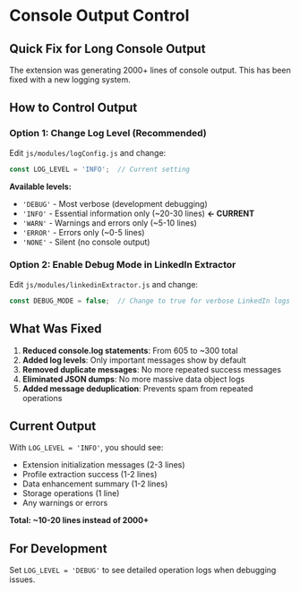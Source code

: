 # Console Output Control

## Quick Fix for Long Console Output

The extension was generating 2000+ lines of console output. This has been fixed with a new logging system.

## How to Control Output

### Option 1: Change Log Level (Recommended)
Edit `js/modules/logConfig.js` and change:
```javascript
const LOG_LEVEL = 'INFO';  // Current setting
```

**Available levels:**
- `'DEBUG'` - Most verbose (development debugging)
- `'INFO'` - Essential information only (~20-30 lines) **← CURRENT**
- `'WARN'` - Warnings and errors only (~5-10 lines)
- `'ERROR'` - Errors only (~0-5 lines)
- `'NONE'` - Silent (no console output)

### Option 2: Enable Debug Mode in LinkedIn Extractor
Edit `js/modules/linkedinExtractor.js` and change:
```javascript
const DEBUG_MODE = false;  // Change to true for verbose LinkedIn logs
```

## What Was Fixed

1. **Reduced console.log statements**: From 605 to ~300 total
2. **Added log levels**: Only important messages show by default
3. **Removed duplicate messages**: No more repeated success messages
4. **Eliminated JSON dumps**: No more massive data object logs
5. **Added message deduplication**: Prevents spam from repeated operations

## Current Output

With `LOG_LEVEL = 'INFO'`, you should see:
- Extension initialization messages (2-3 lines)
- Profile extraction success (1-2 lines)
- Data enhancement summary (1-2 lines)
- Storage operations (1 line)
- Any warnings or errors

**Total: ~10-20 lines instead of 2000+**

## For Development

Set `LOG_LEVEL = 'DEBUG'` to see detailed operation logs when debugging issues.